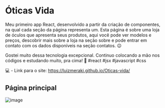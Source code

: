 # Óticas Vida

Meu primeiro app React, desenvolvido a partir da criação de componentes, na qual cada seção da página representa um. Esta página é sobre uma loja de óculos que apresenta seus produtos, aqui você pode ver modelos e preços, descobrir mais sobre a loja na seção sobre e pode entrar em contato com os dados disponíveis na seção contatos. 😉

Gostei muito dessa tecnologia excepcional. Continuo colocando a mão nos códigos e estudando muito, pra cima! 🤩 #react #jsx #javascript #css



💻 - Link para o site: https://luizmeraki.github.io/Oticas-vida/


## Página principal

![image](https://user-images.githubusercontent.com/75648386/183257283-7bad1df2-a3b3-411f-992e-84224c6fd3fd.png)
